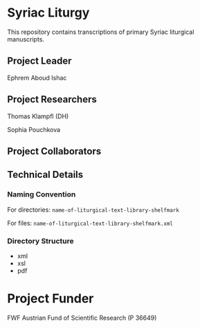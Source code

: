 # Syriac Liturgy
This repository contains transcriptions of primary Syriac liturgical manuscripts.
## Project Leader
Ephrem Aboud Ishac
## Project Researchers
Thomas Klampfl (DH)


Sophia Pouchkova
## Project Collaborators


## Technical Details
### Naming Convention
For directories: ```name-of-liturgical-text-library-shelfmark```

For files: ```name-of-liturgical-text-library-shelfmark.xml```
### Directory Structure
- xml
- xsl
- pdf
# Project Funder
FWF Austrian Fund of Scientific Research (P 36649)
